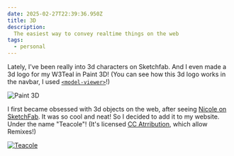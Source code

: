 ```yaml
---
date: 2025-02-27T22:39:36.950Z
title: 3D
description:
  The easiest way to convey realtime things on the web
tags:
  - personal
---
```


Lately, I've been really into 3d characters on Sketchfab. And I even made a 3d logo for my W3Teal in Paint 3D! (You can see how this 3d logo works in the navbar, I used [`<model-viewer>`](https://modelviewer.dev/editor/)!)

![Paint 3D](/assets/paint_3d.jpg)

I first became obsessed with 3d objects on the web, after seeing [Nicole on SketchFab](https://sketchfab.com/3d-models/nicole-051942e351914e269634bc90eb7516f8). It was so cool and neat! So I decided to add it to my website. Under the name "Teacole"! (It's licensed [CC Atrribution](https://creativecommons.org/licenses/by/4.0/), which allow Remixes!)

[![Teacole](/assets/teacole-bottom.jpg)](/3d/teacole/index.html)

